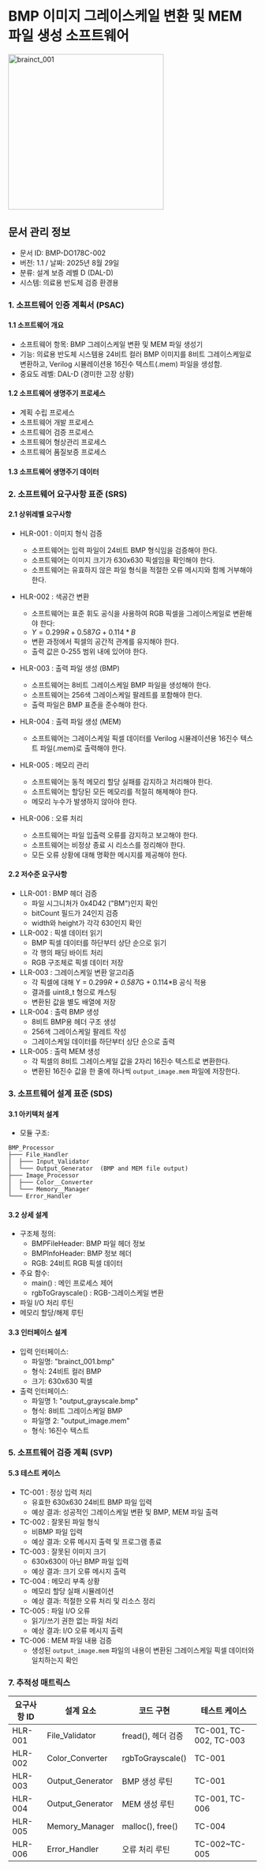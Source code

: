 # BMP 이미지 그레이스케일 변환 및 MEM 파일 생성 소프트웨어
<img width="315" height="315" alt="brainct_001" src="https://github.com/user-attachments/assets/8d03445f-322d-4cc2-9d90-251370a270b4" />


## 문서 관리 정보
 - 문서 ID: BMP-DO178C-002
 - 버전: 1.1 / 날짜: 2025년 8월 29일
 - 분류: 설계 보증 레벨 D (DAL-D)
 - 시스템: 의료용 반도체 검증 환경용

### 1. 소프트웨어 인증 계획서 (PSAC)
#### 1.1 소프트웨어 개요
 - 소프트웨어 항목: BMP 그레이스케일 변환 및 MEM 파일 생성기
 - 기능: 의료용 반도체 시스템용 24비트 컬러 BMP 이미지를 8비트 그레이스케일로 변환하고, Verilog 시뮬레이션용 16진수 텍스트(.mem) 파일을 생성함.
 - 중요도 레벨: DAL-D (경미한 고장 상황)

#### 1.2 소프트웨어 생명주기 프로세스
 - 계획 수립 프로세스
 - 소프트웨어 개발 프로세스
 - 소프트웨어 검증 프로세스
 - 소프트웨어 형상관리 프로세스
 - 소프트웨어 품질보증 프로세스

#### 1.3 소프트웨어 생명주기 데이터

### 2. 소프트웨어 요구사항 표준 (SRS)
#### 2.1 상위레벨 요구사항
 * HLR-001 : 이미지 형식 검증
   * 소프트웨어는 입력 파일이 24비트 BMP 형식임을 검증해야 한다.
   * 소프트웨어는 이미지 크기가 630x630 픽셀임을 확인해야 한다.
   * 소프트웨어는 유효하지 않은 파일 형식을 적절한 오류 메시지와 함께 거부해야 한다.

 * HLR-002 : 색공간 변환
   * 소프트웨어는 표준 휘도 공식을 사용하여 RGB 픽셀을 그레이스케일로 변환해야 한다:
   * $Y = 0.299R + 0.587G + 0.114*B$
   * 변환 과정에서 픽셀의 공간적 관계를 유지해야 한다.
   * 출력 값은 0-255 범위 내에 있어야 한다.

 * HLR-003 : 출력 파일 생성 (BMP)
   * 소프트웨어는 8비트 그레이스케일 BMP 파일을 생성해야 한다.
   * 소프트웨어는 256색 그레이스케일 팔레트를 포함해야 한다.
   * 출력 파일은 BMP 표준을 준수해야 한다.

 * HLR-004 : 출력 파일 생성 (MEM)
   * 소프트웨어는 그레이스케일 픽셀 데이터를 Verilog 시뮬레이션용 16진수 텍스트 파일(.mem)로 출력해야 한다.

 * HLR-005 : 메모리 관리
   * 소프트웨어는 동적 메모리 할당 실패를 감지하고 처리해야 한다.
   * 소프트웨어는 할당된 모든 메모리를 적절히 해제해야 한다.
   * 메모리 누수가 발생하지 않아야 한다.

 * HLR-006 : 오류 처리
   * 소프트웨어는 파일 입출력 오류를 감지하고 보고해야 한다.
   * 소프트웨어는 비정상 종료 시 리소스를 정리해야 한다.
   * 모든 오류 상황에 대해 명확한 메시지를 제공해야 한다.

#### 2.2 저수준 요구사항
 * LLR-001 : BMP 헤더 검증
   * 파일 시그니처가 0x4D42 ("BM")인지 확인
   * bitCount 필드가 24인지 검증
   * width와 height가 각각 630인지 확인
 * LLR-002 : 픽셀 데이터 읽기
   * BMP 픽셀 데이터를 하단부터 상단 순으로 읽기
   * 각 행의 패딩 바이트 처리
   * RGB 구조체로 픽셀 데이터 저장
 * LLR-003 : 그레이스케일 변환 알고리즘
   * 각 픽셀에 대해 Y = 0.299*R + 0.587*G + 0.114*B 공식 적용
   * 결과를 uint8_t 형으로 캐스팅
   * 변환된 값을 별도 배열에 저장
 * LLR-004 : 출력 BMP 생성
   * 8비트 BMP용 헤더 구조 생성
   * 256색 그레이스케일 팔레트 작성
   * 그레이스케일 데이터를 하단부터 상단 순으로 출력
 * LLR-005 : 출력 MEM 생성
   * 각 픽셀의 8비트 그레이스케일 값을 2자리 16진수 텍스트로 변환한다.
   * 변환된 16진수 값을 한 줄에 하나씩 `output_image.mem` 파일에 저장한다.

### 3. 소프트웨어 설계 표준 (SDS)
#### 3.1 아키텍처 설계
   * 모듈 구조:
~~~
BMP_Processor
├─── File_Handler
│  ├─── Input_Validator
│  └─── Output_Generator  (BMP and MEM file output)
├─── Image_Processor
│  ├─── Color__Converter
│  └─── Memory__Manager
└─── Error_Handler
~~~

#### 3.2 상세 설계
 * 구조체 정의:
   * BMPFileHeader: BMP 파일 헤더 정보
   * BMPInfoHeader: BMP 정보 헤더
   * RGB: 24비트 RGB 픽셀 데이터
 * 주요 함수:
   * main() : 메인 프로세스 제어
   * rgbToGrayscale() : RGB-그레이스케일 변환
 * 파일 I/O 처리 루틴
 * 메모리 할당/해제 루틴

#### 3.3 인터페이스 설계
 * 입력 인터페이스:
   * 파일명: "brainct_001.bmp"
   * 형식: 24비트 컬러 BMP
   * 크기: 630x630 픽셀
 * 출력 인터페이스:
   * 파일명 1: "output_grayscale.bmp"
   * 형식: 8비트 그레이스케일 BMP
   * 파일명 2: "output_image.mem"
   * 형식: 16진수 텍스트

### 5. 소프트웨어 검증 계획 (SVP)
#### 5.3 테스트 케이스
 * TC-001 : 정상 입력 처리
   * 유효한 630x630 24비트 BMP 파일 입력
   * 예상 결과: 성공적인 그레이스케일 변환 및 BMP, MEM 파일 출력
 * TC-002 : 잘못된 파일 형식
   * 비BMP 파일 입력
   * 예상 결과: 오류 메시지 출력 및 프로그램 종료
 * TC-003 : 잘못된 이미지 크기
   * 630x630이 아닌 BMP 파일 입력
   * 예상 결과: 크기 오류 메시지 출력
 * TC-004 : 메모리 부족 상황
   * 메모리 할당 실패 시뮬레이션
   * 예상 결과: 적절한 오류 처리 및 리소스 정리
 * TC-005 : 파일 I/O 오류
   * 읽기/쓰기 권한 없는 파일 처리
   * 예상 결과: I/O 오류 메시지 출력
 * TC-006 : MEM 파일 내용 검증
   * 생성된 `output_image.mem` 파일의 내용이 변환된 그레이스케일 픽셀 데이터와 일치하는지 확인

### 7. 추적성 매트릭스

 | 요구사항 ID |  설계 요소 | 코드 구현 | 테스트 케이스 |
 |-----|-----|-----|-----|
 | HLR-001 | File_Validator | fread(), 헤더 검증 | TC-001, TC-002, TC-003 |
 | HLR-002 | Color_Converter | rgbToGrayscale() | TC-001 |
 | HLR-003 | Output_Generator | BMP 생성 루틴 | TC-001 |
 | HLR-004 | Output_Generator | MEM 생성 루틴 | TC-001, TC-006 |
 | HLR-005 | Memory_Manager | malloc(), free() | TC-004 |
 | HLR-006 | Error_Handler | 오류 처리 루틴 | TC-002~TC-005 |
